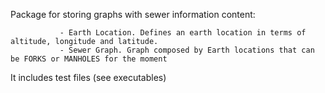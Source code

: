 Package for storing graphs with sewer information content:
               
               - Earth Location. Defines an earth location in terms of altitude, longitude and latitude.
               - Sewer Graph. Graph composed by Earth locations that can be FORKS or MANHOLES for the moment


It includes test files (see executables)

